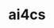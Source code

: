 ---
title: "ai4cs"
type: "projects/generic_projects/soft+data"

subtitles:
  - title: "Datasets"
    class: "label lightblue"
    options:
      - name: "Image and Signal Processing (ISP) group - Universitat de València datasets repo"
        url: "/data/"
      - name: "CSIC datasets repo"
        url: "/data/"
      - name: "UAH datasets repo"
        url: "/data/"
      - name: "UPC datasets repo"
        url: "/data/"
      - name: "UPV datasets repo"
        url: "/data/"

  - title: "Toolboxes"
    class: "label lightblue"
    options:
      - name: "Image and Signal Processing (ISP) group - Universitat de València codes repo"
        url: "/code/"
      - name: "CSIC codes repo"
        url: "/code/"
      - name: "UAH codes repo"
        url: "/code/"
      - name: "UPC codes repo"
        url: "/code/"
      - name: "UPV codes repo"
        url: "/code/"

  - title: "Websites and applications"
    class: "label lightblue"
    options:
      - name: "Image and Signal Processing (ISP) group - Universitat de València web"
        url: "/"
      - name: "CSIC web"
        url: "/"
      - name: "UAH web"
        url: "/"
      - name: "UPC web"
        url: "/"
      - name: "UPV web"
        url: "/"


---